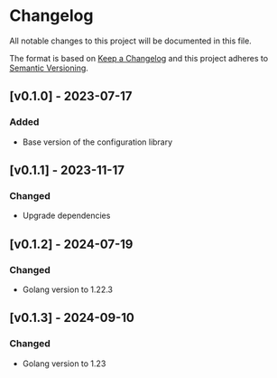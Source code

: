 # Changelog
All notable changes to this project will be documented in this file.

The format is based on [Keep a Changelog](http://keepachangelog.com/en/1.0.0/)
and this project adheres to [Semantic Versioning](http://semver.org/spec/v2.0.0.html).

## [v0.1.0] - 2023-07-17
### Added
- Base version of the configuration library

## [v0.1.1] - 2023-11-17
### Changed
- Upgrade dependencies

## [v0.1.2] - 2024-07-19
### Changed
- Golang version to 1.22.3

## [v0.1.3] - 2024-09-10
### Changed
- Golang version to 1.23